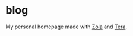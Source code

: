 # blog

My personal homepage made with [Zola](https://github.com/getzola/zola) and [Tera](https://github.com/Keats/tera). 